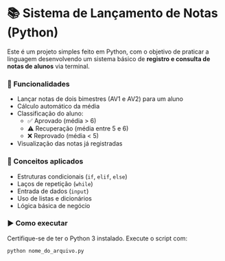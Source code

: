 # 📚 Sistema de Lançamento de Notas (Python)

Este é um projeto simples feito em Python, com o objetivo de praticar a linguagem desenvolvendo um sistema básico de **registro e consulta de notas de alunos** via terminal.

### 🔧 Funcionalidades

- Lançar notas de dois bimestres (AV1 e AV2) para um aluno
- Cálculo automático da média
- Classificação do aluno:
  - ✅ Aprovado (média > 6)
  - ⚠️ Recuperação (média entre 5 e 6)
  - ❌ Reprovado (média < 5)
- Visualização das notas já registradas

### 🧠 Conceitos aplicados

- Estruturas condicionais (`if`, `elif`, `else`)
- Laços de repetição (`while`)
- Entrada de dados (`input`)
- Uso de listas e dicionários
- Lógica básica de negócio

### ▶️ Como executar

Certifique-se de ter o Python 3 instalado. Execute o script com:

```bash
python nome_do_arquivo.py

